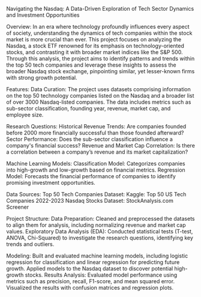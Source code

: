 Navigating the Nasdaq: A Data-Driven Exploration of Tech Sector Dynamics and Investment Opportunities

Overview:
In an era where technology profoundly influences every aspect of society, understanding the dynamics of tech companies within the stock market is more crucial than ever. This project focuses on analyzing the Nasdaq, a stock ETF renowned for its emphasis on technology-oriented stocks, and contrasting it with broader market indices like the S&P 500. Through this analysis, the project aims to identify patterns and trends within the top 50 tech companies and leverage these insights to assess the broader Nasdaq stock exchange, pinpointing similar, yet lesser-known firms with strong growth potential.

Features:
Data Curation: The project uses datasets comprising information on the top 50 technology companies listed on the Nasdaq and a broader list of over 3000 Nasdaq-listed companies. The data includes metrics such as sub-sector classification, founding year, revenue, market cap, and employee size.

Research Questions:
Historical Revenue Trends: Are companies founded before 2000 more financially successful than those founded afterward?
Sector Performance: Does the sub-sector classification influence a company's financial success?
Revenue and Market Cap Correlation: Is there a correlation between a company’s revenue and its market capitalization?

Machine Learning Models:
Classification Model: Categorizes companies into high-growth and low-growth based on financial metrics.
Regression Model: Forecasts the financial performance of companies to identify promising investment opportunities.

Data Sources:
Top 50 Tech Companies Dataset: Kaggle: Top 50 US Tech Companies 2022-2023
Nasdaq Stocks Dataset: StockAnalysis.com Screener

Project Structure:
Data Preparation: Cleaned and preprocessed the datasets to align them for analysis, including normalizing revenue and market cap values.
Exploratory Data Analysis (EDA): Conducted statistical tests (T-test, ANOVA, Chi-Squared) to investigate the research questions, identifying key trends and outliers.

Modeling:
Built and evaluated machine learning models, including logistic regression for classification and linear regression for predicting future growth.
Applied models to the Nasdaq dataset to discover potential high-growth stocks.
Results Analysis: Evaluated model performance using metrics such as precision, recall, F1-score, and mean squared error. Visualized the results with confusion matrices and regression plots.
